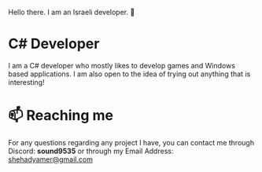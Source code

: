 Hello there. I am an Israeli developer. 👋

# C# Developer
I am a C# developer who mostly likes to develop games and Windows based applications. I am also open to the idea of trying out anything that is interesting!


# 📫 Reaching me
For any questions regarding any project I have, you can contact me through Discord: **sound9535** or through my Email Address: shehadyamer@gmail.com
